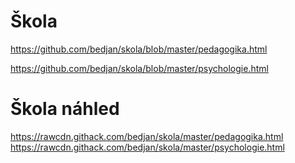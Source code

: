 # Škola
https://github.com/bedjan/skola/blob/master/pedagogika.html

https://github.com/bedjan/skola/blob/master/psychologie.html







# Škola náhled
https://rawcdn.githack.com/bedjan/skola/master/pedagogika.html
https://rawcdn.githack.com/bedjan/skola/master/psychologie.html


